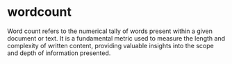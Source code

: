 # wordcount
Word count refers to the numerical tally of words present within a given document or text. It is a fundamental metric used to measure the length and complexity of written content, providing valuable insights into the scope and depth of information presented.
